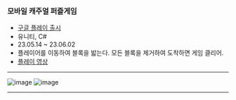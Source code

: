 ### 모바일 캐주얼 퍼즐게임

- <a href="https://play.google.com/store/apps/details?id=com.paranLab.Runaway">구글 플레이 출시</a>
- 유니티, C#
- 23.05.14 ~ 23.06.02
- 플레이어를 이동하여 블록을 밟는다. 모든 블록을 제거하여 도착하면 게임 클리어.
- <a href="https://play.google.com/store/apps/details?id=com.paranLab.Runaway">플레이 영상</a>
  
***

![image](https://github.com/SE0NA/Runaway/assets/85846475/19f4befc-c367-4313-8d02-56050b358a02)
![image](https://github.com/SE0NA/Runaway/assets/85846475/a38b8872-c543-4dd1-96c9-410c0f86eb23)

***


